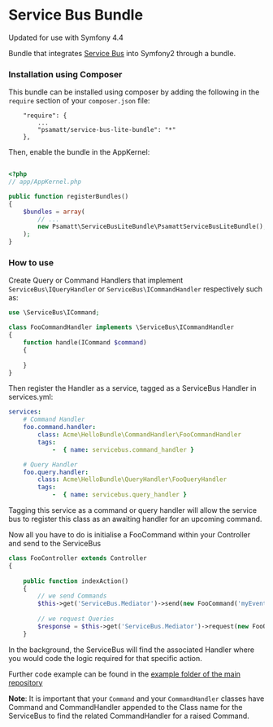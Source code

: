 # Service Bus Bundle

Updated for use with Symfony 4.4

Bundle that integrates [Service Bus](https://github.com/psamatt/ServiceBusLite) into Symfony2 through a bundle.

### Installation using Composer

This bundle can be installed using composer by adding the following in the `require` section of your `composer.json` file:

```
    "require": {
        ...
        "psamatt/service-bus-lite-bundle": "*"
    },
```

Then, enable the bundle in the AppKernel:

```php

<?php
// app/AppKernel.php

public function registerBundles()
{
    $bundles = array(
        // ...
        new Psamatt\ServiceBusLiteBundle\PsamattServiceBusLiteBundle(),
    );
}

```


### How to use

Create Query or Command Handlers that implement `ServiceBus\IQueryHandler` or `ServiceBus\ICommandHandler` respectively such as:

```php
use \ServiceBus\ICommand;

class FooCommandHandler implements \ServiceBus\ICommandHandler
{
    function handle(ICommand $command)
    {
        
    }
}

```

Then register the Handler as a service, tagged as a ServiceBus Handler in services.yml:

```yaml
services:
    # Command Handler
    foo.command.handler:
        class: Acme\HelloBundle\CommandHandler\FooCommandHandler
        tags:
            -  { name: servicebus.command_handler }

    # Query Handler 
    foo.query.handler:
        class: Acme\HelloBundle\QueryHandler\FooQueryHandler
        tags:
            -  { name: servicebus.query_handler }
```

Tagging this service as a command or query handler will allow the service bus to register this class as an awaiting handler for an upcoming command.

Now all you have to do is initialise a FooCommand within your Controller and send to the ServiceBus

```php
class FooController extends Controller
{
    
    public function indexAction()
    {
        // we send Commands
        $this->get('ServiceBus.Mediator')->send(new FooCommand('myEventName'));
        
        // we request Queries
        $response = $this->get('ServiceBus.Mediator')->request(new FooQuery('myEventName'));
    }
```

In the background, the ServiceBus will find the associated Handler where you would code the logic required for that specific action.

Further code example can be found in the [example folder of the main repository](https://github.com/psamatt/ServiceBusLite/blob/master/example)

**Note**: It is important that your `Command` and your `CommandHandler` classes have Command and CommandHandler appended to the Class name for the ServiceBus to find the related CommandHandler for a raised Command.

